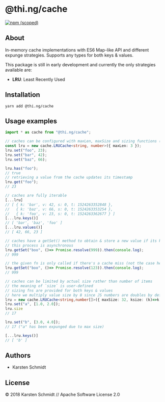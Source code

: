 # @thi.ng/cache

[![npm (scoped)](https://img.shields.io/npm/v/@thi.ng/cache.svg)](https://www.npmjs.com/package/@thi.ng/cache)

## About

In-memory cache implementations with ES6 Map-like API and different
expunge strategies. Supports any types for both keys & values.

This package is still in early development and currently the only
strategies available are:

- **LRU**: Least Recently Used

## Installation

```
yarn add @thi.ng/cache
```

## Usage examples

```typescript
import * as cache from "@thi.ng/cache";

// caches can be configured with maxLen, maxSize and sizing functions (see below)
const lru = new cache.LRUCache<string, number>({ maxLen: 3 });
lru.set("foo", 23);
lru.set("bar", 42);
lru.set("baz", 66);

lru.has("foo");
// true
// retrieving a value from the cache updates its timestamp
lru.get("foo");
// 23

// caches are fully iterable
[...lru]
// [ { k: 'bar', v: 42, s: 0, t: 1524263352848 },
//   { k: 'baz', v: 66, s: 0, t: 1524263353254 },
//   { k: 'foo', v: 23, s: 0, t: 1524263362677 } ]
[...lru.keys()]
// [ 'bar', 'baz', 'foo' ]
[...lru.values()]
// [ 42, 66, 23 ]

// caches have a getSet() method to obtain & store a new value if its key is not known
// this process is asynchronous
lru.getSet("boo", ()=> Promise.resolve(999)).then(console.log);
// 999

// the given fn is only called if there's a cache miss (not the case here)
lru.getSet("boo", ()=> Promise.resolve(123)).then(console.log);
// 999

// caches can be limited by actual size rather than number of items
// the meaning of `size` is user-defined
// sizing fns are provided for both keys & values
// here we multiply value size by 8 since JS numbers are doubles by default
lru = new cache.LRUCache<string,number[]>({ maxSize: 32, ksize: (k)=>k.length, vsize: (v) => v.length * 8})
lru.set("a", [1.0, 2.0]);
lru.size
// 17

lru.set("b", [3.0, 4.0]);
// 17 ("a" has been expunged due to max size)

[...lru.keys()]
// [ 'b' ]
```

## Authors

- Karsten Schmidt

## License

&copy; 2018 Karsten Schmidt // Apache Software License 2.0
